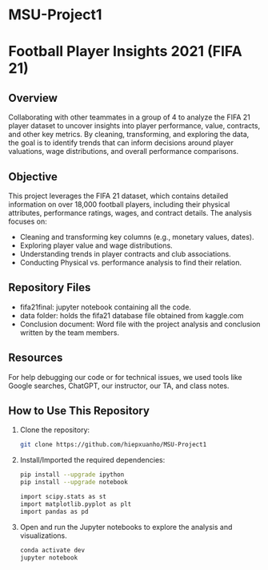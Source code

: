 # MSU-Project1
# Football Player Insights 2021 (FIFA 21)

## Overview
Collaborating with other teammates in a group of 4 to analyze the FIFA 21 player dataset to uncover insights into player performance, value, contracts, and other key metrics. By cleaning, transforming, and exploring the data, the goal is to identify trends that can inform decisions around player valuations, wage distributions, and overall performance comparisons.
## Objective
This project leverages the FIFA 21 dataset, which contains detailed information on over 18,000 football players, including their physical attributes, performance ratings, wages, and contract details. The analysis focuses on:

   - Cleaning and transforming key columns (e.g., monetary values, dates).
   - Exploring player value and wage distributions.
   - Understanding trends in player contracts and club associations.
   - Conducting Physical vs. performance analysis to find their relation.

## Repository Files
- fifa21final: jupyter notebook containing all the code.
- data folder: holds the fifa21 database file obtained from kaggle.com
- Conclusion document: Word file with the project analysis and conclusion written by the team members. 

## Resources
For help debugging our code or for technical issues, we used tools like Google searches, ChatGPT, our instructor, our TA, and class notes. 

## How to Use This Repository
1. Clone the repository:
    ```bash
    git clone https://github.com/hiepxuanho/MSU-Project1
    
    ```
2. Install/Imported the required dependencies:
    ```bash
    pip install --upgrade ipython
    pip install --upgrade notebook

    import scipy.stats as st
    import matplotlib.pyplot as plt
    import pandas as pd
    ```
3. Open and run the Jupyter notebooks to explore the analysis and visualizations.
    ```bash
    conda activate dev
    jupyter notebook
    ```

